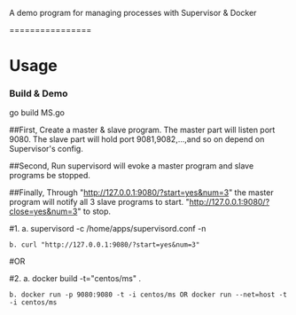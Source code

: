  
A demo program for managing processes with Supervisor & Docker

================

 
Usage
================

### Build &  Demo

go build MS.go

##First, 
Create a master & slave program. The master part will listen port 9080.
The slave part will hold port 9081,9082,...,and so on depend on Supervisor's config.

##Second, 
Run supervisord will evoke a master program and slave programs be stopped.

##Finally, 
Through "http://127.0.0.1:9080/?start=yes&num=3" the master program will notify all 3 slave programs to start.
"http://127.0.0.1:9080/?close=yes&num=3" to stop.

#1.
    a. supervisord -c /home/apps/supervisord.conf -n
    
    b. curl "http://127.0.0.1:9080/?start=yes&num=3"

#OR

#2.
    a. docker build -t="centos/ms" . 
    
    b. docker run -p 9080:9080 -t -i centos/ms OR docker run --net=host -t -i centos/ms

 


 